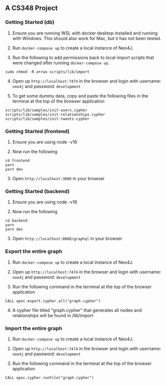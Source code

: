 ## A CS348 Project

### Getting Started (db)

1. Ensure you are running WSL with docker desktop installed and running with Windows. This should also work for Mac, but it has not been tested.

2. Run `docker-compose up` to create a local instance of Neo4J.

3. Run the following to add permissions back to local import scripts that were changed after running `docker-compose up`.

```{bash}
sudo chmod -R a+rwx scripts/lib/import
```

4. Open up `http://localhost:7474` in the browser and login with username: `neo4j` and password: `development`

5. To get some dummy data, copy and paste the following files in the terminal at the top of the browser application

```
scripts/lib/samples/init-users.cypher
scripts/lib/samples/init-relationships.cypher
scripts/lib/samples/init-tweets.cypher
```

### Getting Started (frontend)

1. Ensure you are using node -v16

2. Now run the following

```{bash}
cd frontend
yarn
yarn dev
```

3. Open `http://localhost:3000` in your browser

### Getting Started (backend)

1. Ensure you are using node -v16

2. Now run the following

```{bash}
cd backend
yarn
yarn dev
```

3. Open `http://localhost:8000/graphql` in your browser

### Export the entire graph

1. Run `docker-compose up` to create a local instance of Neo4J.

2. Open up `http://localhost:7474` in the browser and login with username: `neo4j` and password: `development`

3. Run the following command in the terminal at the top of the browser application

```
CALL apoc.export.cypher.all("graph.cypher")
```

4. A cypher file titled "graph.cypher" that generates all nodes and relationships will be found in /lib/import

### Import the entire graph

1. Run `docker-compose up` to create a local instance of Neo4J.

2. Open up `http://localhost:7474` in the browser and login with username: `neo4j` and password: `development`

3. Run the following command in the terminal at the top of the browser application

```
CALL apoc.cypher.runFile("graph.cypher")
```
